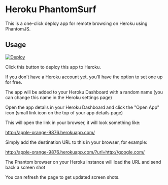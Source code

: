Heroku PhantomSurf
==================

This is a one-click deploy app for remote browsing on Heroku using PhantomJS.

Usage
-----

[![Deploy](https://www.herokucdn.com/deploy/button.png)](https://heroku.com/deploy?template=https://github.com/deorcnes/phantom-surf)

Click this button to deploy this app to Heroku.

If you don't have a Heroku account yet, you'll have the option to set one up for free.

The app will be added to your Heroku Dashboard with a random name (you can change this name in the Heroku settings page)

Open the app details in your Heroku Dashboard and click the "Open App" icon (small link icon on the top of your app details page)

This will open the link in your browser, it will look something like:

http://apple-orange-9876.herokuapp.com/

Simply add the destination URL to this in your browser, for example:

http://apple-orange-9876.herokuapp.com/?url=http://google.com/

The Phantom browser on your Heroku instance will load the URL and send back a screen shot

You can refresh the page to get updated screen shots.

